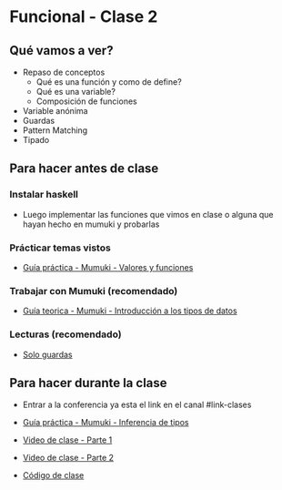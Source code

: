 # Funcional - Clase 2

## Qué vamos a ver?

* Repaso de conceptos
    * Qué es una función y como de define?
    * Qué es una variable?
    * Composición de funciones
* Variable anónima
* Guardas
* Pattern Matching
* Tipado

## Para hacer antes de clase

### Instalar haskell

* Luego implementar las funciones que vimos en clase o alguna que hayan hecho en mumuki y probarlas

### Prácticar temas vistos

* [Guía práctica - Mumuki - Valores y funciones](https://mumuki.io/pdep-utn/lessons/689-programacion-funcional-practica-valores-y-funciones)

### Trabajar con Mumuki (recomendado)
* [Guía teorica - Mumuki - Introducción a los tipos de datos](https://mumuki.io/pdep-utn/lessons/690-programacion-funcional-introduccion-a-los-tipos-de-datos)

### Lecturas (recomendado)
* [Solo guardas](https://docs.google.com/document/d/1W5BcOmIJMCylqAjqPw1RzPlujycbvNJueh8-Uyc2fMY)

## Para hacer durante la clase
* Entrar a la conferencia ya esta el link en el canal #link-clases
* [Guía práctica - Mumuki - Inferencia de tipos](https://mumuki.io/pdep-utn/lessons/691-programacion-funcional-practica-de-inferencia-de-tipos)

* [Video de clase - Parte 1]()
* [Video de clase - Parte 2]()
* [Código de clase](https://github.com/pdep-utn/sabados-tarde/blob/master/seguimiento/2020/funcional/practica/clase-2.hs)